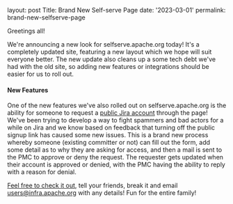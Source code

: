 
layout: post
Title: Brand New Self-serve Page
date: '2023-03-01'
permalink: brand-new-selfserve-page

Greetings all! 

We're announcing a new look for selfserve.apache.org today! It's a completely updated site, featuring a new layout which we hope will suit everyone better. The new update also cleans up a some tech debt we've had with the old site, so adding new features or integrations should be easier for us to roll out.

#### New Features
One of the new features we've also rolled out on selfserve.apache.org is the ability for someone to request a [public Jira account](https://selfserve.apache.org/jira-account.html) through the page! We've been trying to develop a way to fight spammers and bad actors for a while on Jira and we know based on feedback that turning off the public signup link has caused some new issues. This is a brand new process whereby someone (existing committer or not) can fill out the form, add some detail as to why they are asking for access, and then a mail is sent to the PMC to approve or deny the request. The requester gets updated when their account is approved or denied, with the PMC having the ability to reply with a reason for denial.

[Feel free to check it out](https://selfserve.apache.org), tell your friends, break it and email users@infra.apache.org with any details! Fun for the entire family!
